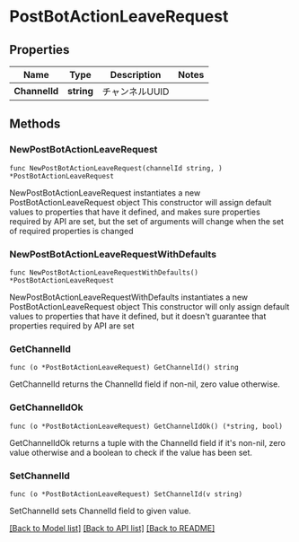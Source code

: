 # PostBotActionLeaveRequest

## Properties

Name | Type | Description | Notes
------------ | ------------- | ------------- | -------------
**ChannelId** | **string** | チャンネルUUID | 

## Methods

### NewPostBotActionLeaveRequest

`func NewPostBotActionLeaveRequest(channelId string, ) *PostBotActionLeaveRequest`

NewPostBotActionLeaveRequest instantiates a new PostBotActionLeaveRequest object
This constructor will assign default values to properties that have it defined,
and makes sure properties required by API are set, but the set of arguments
will change when the set of required properties is changed

### NewPostBotActionLeaveRequestWithDefaults

`func NewPostBotActionLeaveRequestWithDefaults() *PostBotActionLeaveRequest`

NewPostBotActionLeaveRequestWithDefaults instantiates a new PostBotActionLeaveRequest object
This constructor will only assign default values to properties that have it defined,
but it doesn't guarantee that properties required by API are set

### GetChannelId

`func (o *PostBotActionLeaveRequest) GetChannelId() string`

GetChannelId returns the ChannelId field if non-nil, zero value otherwise.

### GetChannelIdOk

`func (o *PostBotActionLeaveRequest) GetChannelIdOk() (*string, bool)`

GetChannelIdOk returns a tuple with the ChannelId field if it's non-nil, zero value otherwise
and a boolean to check if the value has been set.

### SetChannelId

`func (o *PostBotActionLeaveRequest) SetChannelId(v string)`

SetChannelId sets ChannelId field to given value.



[[Back to Model list]](../README.md#documentation-for-models) [[Back to API list]](../README.md#documentation-for-api-endpoints) [[Back to README]](../README.md)


